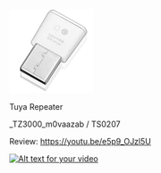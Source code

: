 ![icon](icon.png)

Tuya Repeater 

_TZ3000_m0vaazab / TS0207

Review: https://youtu.be/e5p9_OJzl5U

[![Alt text for your video](https://img.youtube.com/vi/e5p9_OJzl5U/0.jpg)](https://youtu.be/e5p9_OJzl5U)


